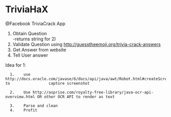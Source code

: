 # TriviaHaX

@Facebook TriviaCrack App

1.  Obtain Question  
      -returns string for 2)
2.  Validate Question using http://guesstheemoji.org/trivia-crack-answers
3.  Get Answer from website
4.  Tell User answer


Idea for 1:

      1.    use http://docs.oracle.com/javase/6/docs/api/java/awt/Robot.html#createScreenCapture%28java.awt.Rectangle%29 to                 capture screenshot
      
      2.    Use http://asprise.com/royalty-free-library/java-ocr-api-overview.html OR other OCR API to render as text
      
      3.    Parse and clean
      4.    Profit
      

